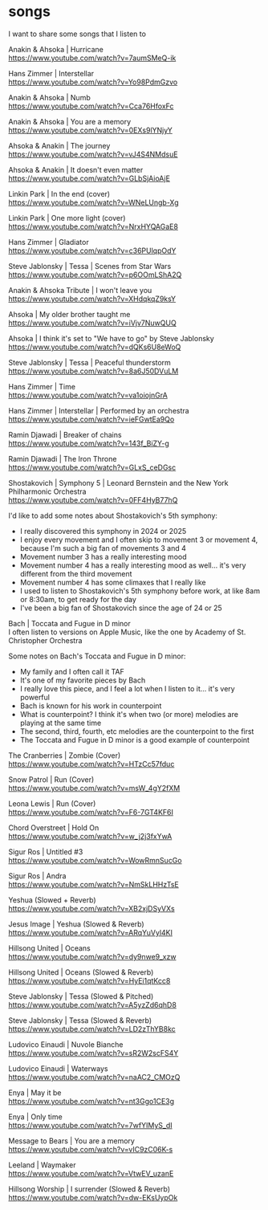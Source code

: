 # songs

I want to share some songs that I listen to

Anakin & Ahsoka | Hurricane  
https://www.youtube.com/watch?v=7aumSMeQ-ik

Hans Zimmer | Interstellar  
https://www.youtube.com/watch?v=Yo98PdmGzvo

Anakin & Ahsoka | Numb  
https://www.youtube.com/watch?v=Cca76HfoxFc

Anakin & Ahsoka | You are a memory  
https://www.youtube.com/watch?v=0EXs9lYNjyY

Ahsoka & Anakin | The journey  
https://www.youtube.com/watch?v=vJ4S4NMdsuE

Ahsoka & Anakin | It doesn't even matter  
https://www.youtube.com/watch?v=GLbSjAioAjE

Linkin Park | In the end (cover)  
https://www.youtube.com/watch?v=WNeLUngb-Xg

Linkin Park | One more light (cover)  
https://www.youtube.com/watch?v=NrxHYQAGaE8

Hans Zimmer | Gladiator  
https://www.youtube.com/watch?v=c36PUlqpOdY

Steve Jablonsky | Tessa | Scenes from Star Wars  
https://www.youtube.com/watch?v=p6OOmLShA2Q

Anakin & Ahsoka Tribute | I won't leave you  
https://www.youtube.com/watch?v=XHdqkqZ9ksY

Ahsoka | My older brother taught me  
https://www.youtube.com/watch?v=iVjv7NuwQUQ

Ahsoka | I think it's set to "We have to go" by Steve Jablonsky  
https://www.youtube.com/watch?v=dQKs6U8eWoQ

Steve Jablonsky | Tessa | Peaceful thunderstorm  
https://www.youtube.com/watch?v=8a6J50DVuLM

Hans Zimmer | Time  
https://www.youtube.com/watch?v=va1oiojnGrA

Hans Zimmer | Interstellar | Performed by an orchestra  
https://www.youtube.com/watch?v=ieFGwtEa9Qo

Ramin Djawadi | Breaker of chains    
https://www.youtube.com/watch?v=143f_BiZY-g

Ramin Djawadi | The Iron Throne  
https://www.youtube.com/watch?v=GLxS_ceDGsc

Shostakovich | Symphony 5 | Leonard Bernstein and the New York Philharmonic Orchestra  
https://www.youtube.com/watch?v=0FF4HyB77hQ

I'd like to add some notes about Shostakovich's 5th symphony:
- I really discovered this symphony in 2024 or 2025
- I enjoy every movement and I often skip to movement 3 or movement 4, because I'm such a big fan of movements 3 and 4
- Movement number 3 has a really interesting mood
- Movement number 4 has a really interesting mood as well... it's very different from the third movement
- Movement number 4 has some climaxes that I really like
- I used to listen to Shostakovich's 5th symphony before work, at like 8am or 8:30am, to get ready for the day
- I've been a big fan of Shostakovich since the age of 24 or 25

Bach | Toccata and Fugue in D minor  
I often listen to versions on Apple Music, like the one by Academy of St. Christopher Orchestra

Some notes on Bach's Toccata and Fugue in D minor:
- My family and I often call it TAF
- It's one of my favorite pieces by Bach
- I really love this piece, and I feel a lot when I listen to it... it's very powerful
- Bach is known for his work in counterpoint
- What is counterpoint? I think it's when two (or more) melodies are playing at the same time
- The second, third, fourth, etc melodies are the counterpoint to the first
- The Toccata and Fugue in D minor is a good example of counterpoint

The Cranberries | Zombie (Cover)  
https://www.youtube.com/watch?v=HTzCc57fduc

Snow Patrol | Run (Cover)  
https://www.youtube.com/watch?v=msW_4gY2fXM

Leona Lewis | Run (Cover)  
https://www.youtube.com/watch?v=F6-7GT4KF6I

Chord Overstreet | Hold On  
https://www.youtube.com/watch?v=w_j2j3fxYwA

Sigur Ros | Untitled #3  
https://www.youtube.com/watch?v=WowRmnSucGo

Sigur Ros | Andra  
https://www.youtube.com/watch?v=NmSkLHHzTsE

Yeshua (Slowed + Reverb)  
https://www.youtube.com/watch?v=XB2xjDSyVXs

Jesus Image | Yeshua (Slowed & Reverb)  
https://www.youtube.com/watch?v=ARqYuVyl4KI

Hillsong United | Oceans  
https://www.youtube.com/watch?v=dy9nwe9_xzw

Hillsong United | Oceans (Slowed & Reverb)  
https://www.youtube.com/watch?v=HyEi1qtKcc8

Steve Jablonsky | Tessa (Slowed & Pitched)  
https://www.youtube.com/watch?v=A5yzZd6qhD8

Steve Jablonsky | Tessa (Slowed & Reverb)  
https://www.youtube.com/watch?v=LD2zThYB8kc

Ludovico Einaudi | Nuvole Bianche  
https://www.youtube.com/watch?v=sR2W2scFS4Y

Ludovico Einaudi | Waterways  
https://www.youtube.com/watch?v=naAC2_CMOzQ

Enya | May it be  
https://www.youtube.com/watch?v=nt3Ggo1CE3g

Enya | Only time  
https://www.youtube.com/watch?v=7wfYIMyS_dI

Message to Bears | You are a memory  
https://www.youtube.com/watch?v=vIC9zC06K-s

Leeland | Waymaker  
https://www.youtube.com/watch?v=VtwEV_uzanE

Hillsong Worship | I surrender (Slowed & Reverb)  
https://www.youtube.com/watch?v=dw-EKsUypOk
